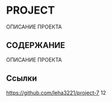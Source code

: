 # PROJECT
ОПИСАНИЕ ПРОЕКТА 

## СОДЕРЖАНИЕ 
ОПИСАНИЕ ПРОЕКТА 

## Ссылки
https://github.com/leha3221/project-7 12